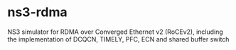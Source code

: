 # ns3-rdma
NS3 simulator for RDMA over Converged Ethernet v2 (RoCEv2), including the implementation of DCQCN, TIMELY, PFC, ECN and shared buffer switch
